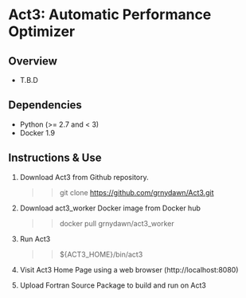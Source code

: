 Act3: Automatic Performance Optimizer
==============================


Overview
--------

* T.B.D

Dependencies
------------

* Python (>= 2.7 and < 3)
* Docker 1.9



Instructions & Use
------------------

1. Download Act3 from Github repository.
	>> git clone https://github.com/grnydawn/Act3.git

2. Download act3_worker Docker image from Docker hub
	>> docker pull grnydawn/act3_worker

2.  Run Act3
	>> ${ACT3_HOME}/bin/act3

3. Visit Act3 Home Page using a web browser (http://localhost:8080)

4. Upload Fortran Source Package to build and run on Act3
